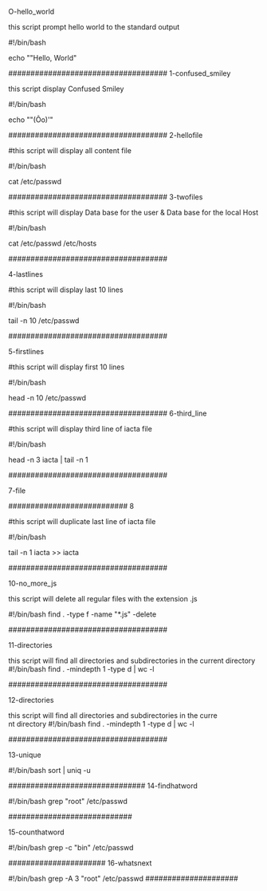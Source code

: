 
O-hello_world


this script prompt hello world to the standard output

#!/bin/bash

echo ""Hello, World"

####################################
1-confused_smiley

this script display Confused Smiley

#!/bin/bash

echo "\"(Ôo)'"

####################################
2-hellofile

#this script will display all content file

#!/bin/bash

cat /etc/passwd


####################################
3-twofiles

#this script will display Data base for the user & Data base for the local Host

#!/bin/bash

cat /etc/passwd /etc/hosts



####################################

4-lastlines

#this script will display last 10 lines

#!/bin/bash

tail -n 10 /etc/passwd



####################################

5-firstlines

#this script will display first 10 lines

#!/bin/bash

head -n 10 /etc/passwd

####################################
6-third_line

#this script will display third line of iacta file

#!/bin/bash

head -n 3 iacta | tail -n 1

####################################

7-file





###########################
8

#this script will duplicate last  line of iacta file

#!/bin/bash

tail -n 1 iacta >> iacta

####################################

10-no_more_js


this script will delete all regular  files with the extension .js

#!/bin/bash
find . -type f -name "*.js" -delete

####################################

11-directories

this script will find  all directories and subdirectories in the current directory
#!/bin/bash
find . -mindepth 1 -type d | wc -l  



####################################

12-directories

this script will find  all directories and subdirectories in the curre\
nt directory
#!/bin/bash
find . -mindepth 1 -type d | wc -l


####################################

13-unique


#!/bin/bash
sort | uniq -u

###############################
14-findhatword

#!/bin/bash
grep "root" /etc/passwd

############################


15-counthatword

#!/bin/bash
grep -c "bin" /etc/passwd 

######################
16-whatsnext

#!/bin/bash
grep -A 3 "root" /etc/passwd
#####################


